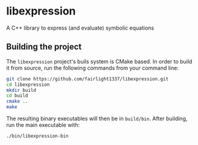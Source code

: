 # libexpression
A C++ library to express (and evaluate) symbolic equations

## Building the project
The `libexpression` project's buils system is CMake based. In order to build it from source, run the following commands from your command line:
```bash
git clone https://github.com/fairlight1337/libexpression.git
cd libexpression
mkdir build
cd build
cmake ..
make
```
The resulting binary executables will then be in `build/bin`. After building, run the main executable with:
```bash
./bin/libexpression-bin
```
